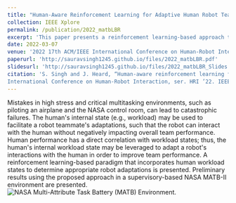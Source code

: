 ```yaml
---
title: "Human-Aware Reinforcement Learning for Adaptive Human Robot Teaming"
collection: IEEE Xplore
permalink: /publication/2022_matbLBR
excerpt: 'This paper presents a reinforcement learning-based approach that leverages human workload states to adapt robot interactions, aiming to improve team performance in high-stress, multitasking environments like the NASA MATB-II task.'
date: 2022-03-07
venue: '2022 17th ACM/IEEE International Conference on Human-Robot Interaction (HRI)'
paperurl: 'http://sauravsingh1245.github.io/files/2022_matbLBR.pdf'
slidesurl: 'http://sauravsingh1245.github.io/files/2022_matbLBR_Slides.pdf'
citation: 'S. Singh and J. Heard, “Human-aware reinforcement learning for adaptive human robot teaming,” in Proceedings of the 2022 ACM/IEEE
International Conference on Human-Robot Interaction, ser. HRI ’22. IEEE Press, 2022, p. 1049–1052.'
---
```

Mistakes in high stress and critical multitasking environments, such as piloting an airplane and the NASA control room, can lead to catastrophic failures. The human's internal state (e.g., workload) may be used to facilitate a robot teammate's adaptations, such that the robot can interact with the human without negatively impacting overall team performance. Human performance has a direct correlation with workload states; thus, the human's internal workload state may be leveraged to adapt a robot's interactions with the human in order to improve team performance. A reinforcement learning-based paradigm that incorporates human workload states to determine appropriate robot adaptations is presented. Preliminary results using the proposed approach in a supervisory-based NASA MATB-II environment are presented.
![NASA Multi-Attribute Task Battery (MATB) Environment.](\../images/NASA_MATB_env.png)